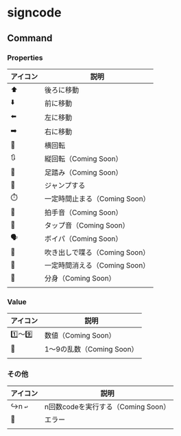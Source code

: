 # signcode

## Command

### Properties

| アイコン | 説明                          |
| -------- | ----------------------------- |
| ⬆️        | 後ろに移動                    |
| ⬇️        | 前に移動                      |
| ⬅️        | 左に移動                      |
| ➡️        | 右に移動                      |
| 🔄        | 横回転                        |
| 🔃        | 縦回転（Coming Soon）         |
| 🦶        | 足踏み（Coming Soon）         |
| 🤾        | ジャンプする                  |
| ⏱️        | 一定時間止まる（Coming Soon） |
| 👏        | 拍手音（Coming Soon）         |
| 👣        | タップ音（Coming Soon）       |
| 🗣️        | ボイパ（Coming Soon）         |
| 💬        | 吹き出しで喋る（Coming Soon） |
| 👻        | 一定時間消える（Coming Soon） |
| 👬        | 分身（Coming Soon）           |
|          |                               |

### Value

| アイコン | 説明                      |
| -------- | ------------------------- |
| 1️⃣〜9️⃣     | 数値（Coming Soon）       |
| 🎲        | 1〜9の乱数（Coming Soon） |
|          |                           |

### その他

| アイコン   | 説明                               |
| ---------- | ---------------------------------- |
| ↪️n <code>↩️ | n回数codeを実行する（Coming Soon） |
| 🚧          | エラー                             |
|            |                                    |



